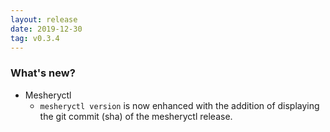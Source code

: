 ```yaml
---
layout: release
date: 2019-12-30
tag: v0.3.4
---
```


### What's new?

- Mesheryctl
  - `mesheryctl version` is now enhanced with the addition of displaying the git commit (sha) of the mesheryctl release.

